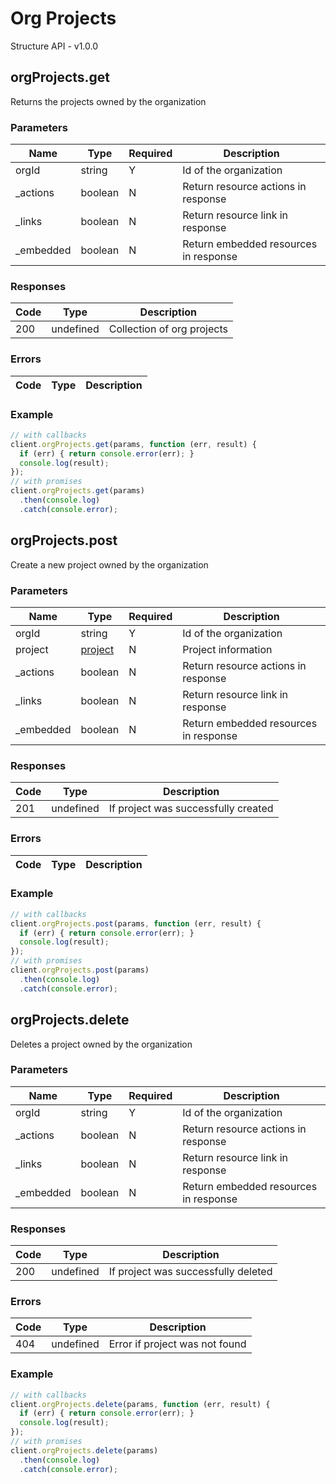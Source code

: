 # Org Projects
Structure API - v1.0.0

## orgProjects.get
Returns the projects owned by the organization



### Parameters
| Name | Type | Required | Description |
| ---- | ---- | -------- | ----------- |
| orgId | string | Y | Id of the organization |
| _actions | boolean | N | Return resource actions in response |
| _links | boolean | N | Return resource link in response |
| _embedded | boolean | N | Return embedded resources in response |

### Responses
| Code | Type | Description |
| ---- | ---- | ----------- |
| 200 | undefined | Collection of org projects |

### Errors
| Code | Type | Description |
| ---- | ---- | ----------- |

### Example
```javascript
// with callbacks
client.orgProjects.get(params, function (err, result) {
  if (err) { return console.error(err); }
  console.log(result);
});
// with promises
client.orgProjects.get(params)
  .then(console.log)
  .catch(console.error);
```
## orgProjects.post
Create a new project owned by the organization



### Parameters
| Name | Type | Required | Description |
| ---- | ---- | -------- | ----------- |
| orgId | string | Y | Id of the organization |
| project | [project](_schemas.md#/definitions/project) | N | Project information |
| _actions | boolean | N | Return resource actions in response |
| _links | boolean | N | Return resource link in response |
| _embedded | boolean | N | Return embedded resources in response |

### Responses
| Code | Type | Description |
| ---- | ---- | ----------- |
| 201 | undefined | If project was successfully created |

### Errors
| Code | Type | Description |
| ---- | ---- | ----------- |

### Example
```javascript
// with callbacks
client.orgProjects.post(params, function (err, result) {
  if (err) { return console.error(err); }
  console.log(result);
});
// with promises
client.orgProjects.post(params)
  .then(console.log)
  .catch(console.error);
```
## orgProjects.delete
Deletes a project owned by the organization



### Parameters
| Name | Type | Required | Description |
| ---- | ---- | -------- | ----------- |
| orgId | string | Y | Id of the organization |
| _actions | boolean | N | Return resource actions in response |
| _links | boolean | N | Return resource link in response |
| _embedded | boolean | N | Return embedded resources in response |

### Responses
| Code | Type | Description |
| ---- | ---- | ----------- |
| 200 | undefined | If project was successfully deleted |

### Errors
| Code | Type | Description |
| ---- | ---- | ----------- |
| 404 | undefined | Error if project was not found |

### Example
```javascript
// with callbacks
client.orgProjects.delete(params, function (err, result) {
  if (err) { return console.error(err); }
  console.log(result);
});
// with promises
client.orgProjects.delete(params)
  .then(console.log)
  .catch(console.error);
```
